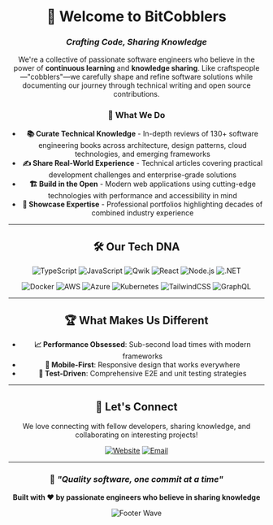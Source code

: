 <div align="center">

# 👋 Welcome to BitCobblers
### *Crafting Code, Sharing Knowledge*

We're a collective of passionate software engineers who believe in the power of **continuous learning** and **knowledge sharing**. Like craftspeople—"cobblers"—we carefully shape and refine software solutions while documenting our journey through technical writing and open source contributions.

### 🎯 What We Do

- **📚 Curate Technical Knowledge** - In-depth reviews of 130+ software engineering books across architecture, design patterns, cloud technologies, and emerging frameworks
- **✍️ Share Real-World Experience** - Technical articles covering practical development challenges and enterprise-grade solutions
- **🏗️ Build in the Open** - Modern web applications using cutting-edge technologies with performance and accessibility in mind
- **👥 Showcase Expertise** - Professional portfolios highlighting decades of combined industry experience

---

## 🛠️ Our Tech DNA

<div align="center">

![TypeScript](https://img.shields.io/badge/-TypeScript-3178C6?style=flat-square&logo=typescript&logoColor=white)
![JavaScript](https://img.shields.io/badge/-JavaScript-F7DF1E?style=flat-square&logo=javascript&logoColor=black)
![Qwik](https://img.shields.io/badge/-Qwik-AC7EF4?style=flat-square&logo=qwik&logoColor=white)
![React](https://img.shields.io/badge/-React-61DAFB?style=flat-square&logo=react&logoColor=black)
![Node.js](https://img.shields.io/badge/-Node.js-339933?style=flat-square&logo=node.js&logoColor=white)
![.NET](https://img.shields.io/badge/-.NET-512BD4?style=flat-square&logo=dotnet&logoColor=white)

![Docker](https://img.shields.io/badge/-Docker-2496ED?style=flat-square&logo=docker&logoColor=white)
![AWS](https://img.shields.io/badge/-AWS-232F3E?style=flat-square&logo=amazon-aws&logoColor=white)
![Azure](https://img.shields.io/badge/-Azure-0078D4?style=flat-square&logo=microsoft-azure&logoColor=white)
![Kubernetes](https://img.shields.io/badge/-Kubernetes-326CE5?style=flat-square&logo=kubernetes&logoColor=white)
![TailwindCSS](https://img.shields.io/badge/-TailwindCSS-38B2AC?style=flat-square&logo=tailwind-css&logoColor=white)
![GraphQL](https://img.shields.io/badge/-GraphQL-E10098?style=flat-square&logo=graphql&logoColor=white)

</div>

---

## 🏆 What Makes Us Different

- **📈 Performance Obsessed**: Sub-second load times with modern frameworks
- **📱 Mobile-First**: Responsive design that works everywhere
- **🧪 Test-Driven**: Comprehensive E2E and unit testing strategies

---

## 🤝 Let's Connect

We love connecting with fellow developers, sharing knowledge, and collaborating on interesting projects!

<div align="center">

[![Website](https://img.shields.io/badge/🌐_Visit_Our_Blog-bitcobblers.com-0ea5e9?style=for-the-badge)](https://bitcobblers.com)
[![Email](https://img.shields.io/badge/📧_Contact_Us-team@bitcobblers.com-EA4335?style=for-the-badge&logo=gmail&logoColor=white)](mailto:team@bitcobblers.com)

</div>

---

<div align="center">

### 🚀 *"Quality software, one commit at a time"*

**Built with ❤️ by passionate engineers who believe in sharing knowledge**

![Footer Wave](https://github.com/bitcobblers/.github/raw/main/profile/footer.png)

</div>
